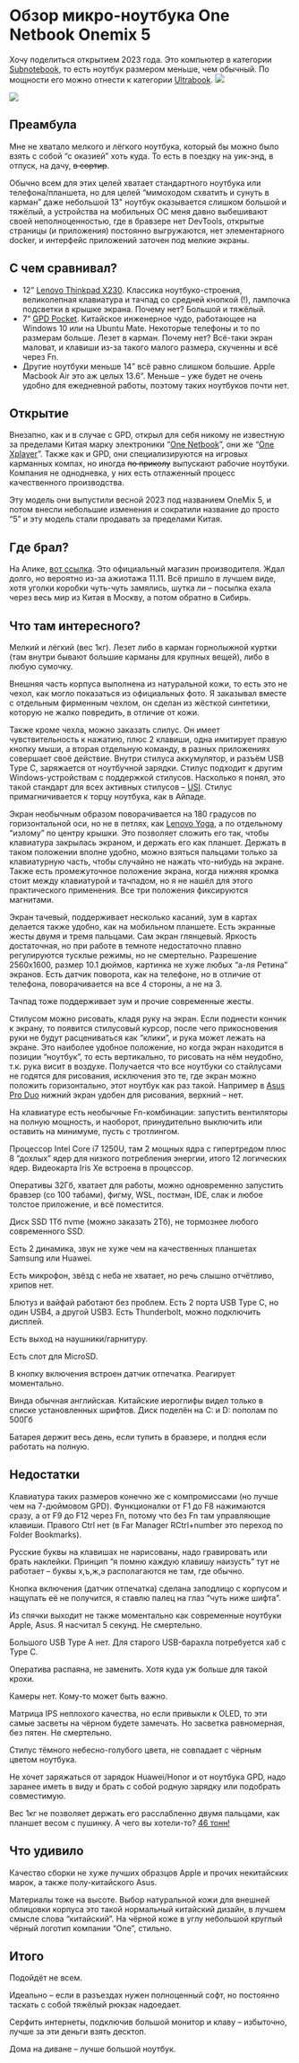 # Обзор микро-ноутбука One Netbook Onemix 5
Хочу поделиться открытием 2023 года. Это компьютер в категории [Subnotebook](https://en.wikipedia.org/wiki/Subnotebook), то есть ноутбук размером меньше, чем обычный. По мощности его можно отнести к категории [Ultrabook](https://en.wikipedia.org/wiki/Ultrabook).
![](netbook5review.files/IMG_20231123_184449.jpg)

![](netbook5review.files/IMG_20231123_184921.jpg)
## Преамбула
Мне не хватало мелкого и лёгкого ноутбука, который бы можно было взять с собой “с оказией” хоть куда. То есть в поездку на уик-энд, в отпуск, на дачу, ~~в сортир~~.

Обычно всем для этих целей хватает стандартного ноутбука или телефона/планшета, но для целей “мимоходом схватить и сунуть в карман” даже небольшой 13" ноутбук оказывается слишком большой и тяжёлый, а устройства на мобильных ОС меня давно выбешивают своей неполноценностью, где в бравзере нет DevTools, открытые страницы (и приложения) постоянно выгружаются, нет элементарного docker, и интерфейс приложений заточен под мелкие экраны.
## С чем сравнивал?
- 12” [Lenovo Thinkpad X230](https://www.lenovo.com/lt/lt/laptops/thinkpad/x-series/x230/). Классика ноутбуко-строения, великолепная клавиатура и тачпад со средней кнопкой (!), лампочка подсветки в крышке экрана. Почему нет? Большой и тяжёлый.
- 7” [GPD Pocket](https://gpd.hk/gpdpocket). Китайское инженерное чудо, работающее на Windows 10 или на Ubuntu Mate. Некоторые телефоны и то по размерам больше. Лезет в карман. Почему нет? Всё-таки экран маловат, и клавиши из-за такого малого размера, скученны и всё через Fn.
- Другие ноутбуки меньше 14” всё равно слишком большие. Apple Macbook Air это аж целых 13.6”. Меньше – уже будет не очень удобно для ежедневной работы, поэтому таких ноутбуков почти нет.

## Открытие
Внезапно, как и в случае с GPD, открыл для себя никому не известную за пределами Китая марку электроники “[One Netbook](https://onexplayerstore.com/collections/one-netbook)”, они же “[One Xplayer](https://onexplayerstore.com)”. Также как и GPD, они специализируются на игровых карманных компах, но иногда ~~по приколу~~ выпускают рабочие ноутбуки. Компания не однодневка, у них есть отлаженный процесс качественного производства.

Эту модель они выпустили весной 2023 под названием OneMix 5, и потом внесли небольшие изменения и сократили название до просто “5” и эту модель стали продавать за пределами Китая.
## Где брал?
На Алике, [вот ссылка](https://aliexpress.ru/item/1005002204494911.html?spm=a2g2w.orderdetail.0.0.33b04aa6KueQsO&sku_id=12000029679283604). Это официальный магазин производителя. Ждал долго, но вероятно из-за ажиотажа 11.11. Всё пришло в лучшем виде, хотя уголки коробки чуть-чуть замялись, шутка ли – посылка ехала через весь мир из Китая в Москву, а потом обратно в Сибирь.
## Что там интересного?
Мелкий и лёгкий (вес 1кг). Лезет либо в карман горнолыжной куртки (там внутри бывают большие карманы для крупных вещей), либо в любую сумочку.

Внешняя часть корпуса выполнена из натуральной кожи, то есть это не чехол, как могло показаться из официальных фото. Я заказывал вместе с отдельным фирменным чехлом, он сделан из жёсткой синтетики, которую не жалко повредить, в отличие от кожи.

Также кроме чехла, можно заказать слилус. Он имеет чувствительность к нажатию, плюс 2 клавиши, одна имитирует правую кнопку мыши, а вторая отдельную команду, в разных приложениях совершает своё действие. Внутри стилуса аккумулятор, и разъём USB Type C, заряжается от ноутбучной зарядки. Стилус подходит к другим Windows-устройствам с поддержкой стилусов. Насколько я понял, это такой стандарт для всех активных стилусов – [USI](https://www.howtogeek.com/835769/active-vs-passive-styluses-all-the-standards-explained/). Стилус примагничивается к торцу ноутбука, как в Айпаде.

Экран необычным образом поворачивается на 180 градусов по горизонтальной оси, но не в петлях, как [Lenovo Yoga](https://www.lenovo.com/us/en/p/laptops/yoga/yoga-2-in-1-series/yoga-6-gen-8-(13-inch-amd)/len101y0027), а по отдельному “излому” по центру крышки. Это позволяет сложить его так, чтобы клавиатура закрылась экраном, и держать его как планшет. Держать в таком положении вполне удобно, можно взяться пальцами только за клавиатурную часть, чтобы случайно не нажать что-нибудь на экране. Также есть промежуточное положение экрана, когда нижняя кромка стоит между клавиатурой и тачпадом, но я не нашёл для этого практического применения. Все три положения фиксируются магнитами.

Экран тачевый, поддерживает несколько касаний, зум в картах делается также удобно, как на мобильном планшете. Есть экранные жесты двумя и тремя пальцами. Сам экран глянцевый. Яркость достаточная, но при работе в темноте недостаточно плавно регулируются тусклые режимы, но не смертельно. Разрешение 2560x1600, размер 10.1 дюймов, картинка не хуже любых “а-ля Ретина” экранов. Есть датчик поворота, как на телефоне, но в отличие от телефона, поворачивается на все 4 стороны, а не на 3.

Тачпад тоже поддерживает зум и прочие современные жесты.

Стилусом можно рисовать, кладя руку на экран. Если поднести кончик к экрану, то появится стилусовый курсор, после чего прикосновения руки не будут расцениваться как “клики”, и рука может лежать на экране. Это наиболее удобное положение, но когда экран находится в позиции “ноутбук”, то есть вертикально, то рисовать на нём неудобно, т.к. рука висит в воздухе. Получается что все ноутбуки со стайлусами не годятся для рисования, исключения это те, где экран можно положить горизонтально, этот ноутбук как раз такой. Например в [Asus Pro Duo](https://www.asus.com/us/laptops/for-creators/zenbook/zenbook-pro-duo-15-oled-ux582-12th-gen-intel/) нижний экран удобен для рисования, верхний – нет.

На клавиатуре есть необычные Fn-комбинации: запустить вентиляторы на полную мощность, и наоборот, принудительно выключить или оставить на минимуме, пусть с тротлингом.

Процессор Intel Core i7 1250U, там 2 мощных ядра с гипертредом плюс 8 “дохлых” ядер для низкого потребления энергии, итого 12 логических ядер. Видеокарта Iris Xe встроена в процессор.

Оперативы 32Гб, хватает для работы, можно одновременно запустить бравзер (со 100 табами), фигму, WSL, постман, IDE, слак и любое толстое приложение, и всё поместится.

Диск SSD 1Тб nvme (можно заказать 2Тб), не тормознее любого современного SSD.

Есть 2 динамика, звук не хуже чем на качественных планшетах Samsung или Huawei.

Есть микрофон, звёзд с неба не хватает, но речь слышно отчётливо, хрипов нет.

Блютуз и вайфай работают без проблем.
Есть 2 порта USB Type C, но один USB4, а другой USB3. Есть Thunderbolt, можно подключить дисплей.

Есть выход на наушники/гарнитуру.

Есть слот для MicroSD.

В кнопку включения встроен датчик отпечатка. Реагирует моментально.

Винда обычная английская. Китайские иероглифы видел только в списке установленных шрифтов. Диск поделён на C: и D: пополам по 500Гб

Батарея держит весь день, если тупить в бравзере, и полдня если работать на полную.
## Недостатки
Клавиатура таких размеров конечно же с компромиссами (но лучше чем на 7-дюймовом GPD). Функционалки от F1 до F8 нажимаются сразу, а от F9 до F12 через Fn, потому что без Fn там управляющие клавиши. Правого Ctrl нет (в Far Manager RCtrl+number это переход по Folder Bookmarks).

Русские буквы на клавишах не нарисованы, надо гравировать или брать наклейки. Принцип “я помню каждую клавишу наизусть” тут не работает – буквы х,ъ,ж,э располагаются не там, где обычно.

Кнопка включения (датчик отпечатка) сделана заподлицо с корпусом и нащупать её не получится, я ставлю палец на глаз “чуть ниже шифта”.

Из спячки выходит не также моментально как современные ноутбуки Apple, Asus. Я насчитал 5 секунд. Не смертельно.

Большого USB Type A нет. Для старого USB-барахла потребуется хаб с Type C.

Оператива распаяна, не заменить. Хотя куда уж больше для такой крохи.

Камеры нет. Кому-то может быть важно.

Матрица IPS неплохого качества, но если привыкли к OLED, то эти самые засветы на чёрном будете замечать. Но засветка равномерная, без пятен. Не смертельно.

Стилус тёмного небесно-голубого цвета, не совпадает с чёрным цветом ноутбука.

Не хочет заряжаться от зарядок Huawei/Honor и от ноутбука GPD, надо заранее иметь в виду и брать с собой родную зарядку или подобрать совместимую.

Вес 1кг не позволяет держать его расслабленно двумя пальцами, как планшет весом с пушинку. А чего вы хотели-то? [46 тонн!](https://pikabu.ru/story/anekdot_291357)
## Что удивило
Качество сборки не хуже лучших образцов Apple и прочих некитайских марок, а также полу-китайского Asus.

Материалы тоже на высоте. Выбор натуральной кожи для внешней облицовки корпуса это такой нормальный китайский дизайн, в лучшем смысле слова “китайский”. На чёрной коже в углу небольшой круглый чёрный логотип компании “One”, стильно.
## Итого
Подойдёт не всем.

Идеально – если в разъездах нужен полноценный софт, но постоянно таскать с собой тяжёлый рюкзак надоедает.

Серфить интернеты, подключив большой монитор и клаву – избыточно, лучше за эти деньги взять десктоп.

Дома на диване – лучше большой ноутбук.